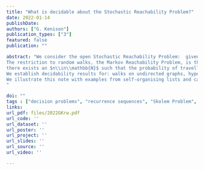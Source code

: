 ```yaml
---
title: "What is decidable about the Stochastic Reachability Problem?"
date: 2022-01-14
publishDate:
authors: ["G. Kenison"]
publication_types: ["3"]
featured: false
publication: ""

abstract: "We consider the open Stochastic Reachability Problem:  given a stochastic matrix $K\\in\\mathbb{Q}^{d\\times d}$, probability distributions $x,y\\in\\mathbb{Q}^d$, and a non-negative constant $r\\in\\mathbb{Q}$, determine whether there exists an $n\\in\\mathbb{N}$ such that $x^\\top K^n y =r$.
The restriction to random walks, the Markov Reachability Problem, is the task of determining whether
there exists an $n\\in\\mathbb{N}$ such that the probability of travelling from a source state to a target state in $n$ steps is equal to $r$.
We establish decidability results for: walks on undirected graphs, hyperplane walks, Bernoulli walks on cycles, and circulant walks on certain finite groups. 
We illustrate this note with examples from self-organising lists and card shuffling.
"

doi: ""
tags : ["decision problems", "recurrence sequences", "Skolem Problem", "random walks", "card shuffling", "Stochastic Reachability"]
links:
url_pdf: files/2022GKrw.pdf
url_code: ''
url_dataset: ''
url_poster: ''
url_project: ''
url_slides: ''
url_source: ''
url_video: ''

---
```




